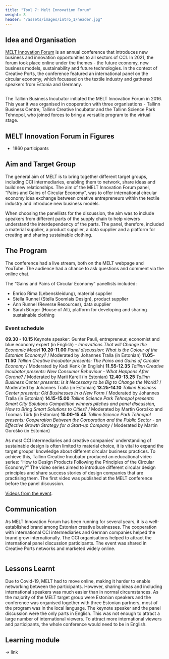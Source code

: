 ```yaml
---
title: "Tool 7: Melt Innovation Forum"
weight: 8
header: "/assets/images/intro_1/header.jpg"
---
```


## Idea and Organisation

[MELT Innovation Forum](https://www.melt.ee) is an annual conference that introduces new business and innovation opportunities to all sectors of CCI. In 2021, the forum took place online under the themes - the future economy, new business models, sustainability and future technologies. In the context of Creative Ports, the conference featured an international panel on the circular economy, which focussed on the textile industry and gathered speakers from Estonia and Germany.

<img src="/assets/images/tool_7/tool7_1.png" alt="" />

The Tallinn Business Incubator initiated the MELT Innovation Forum in 2016. This year it was organised in cooperation with three organisations - Tallinn Business Centre, Tallinn Creative Incubator and the Tallinn Science Park Tehnopol, who joined forces to bring a versatile program to the virtual stage.
 
## MELT Innovation Forum in Figures
* 1860 participants
 
## Aim and Target Group

The general aim of MELT is to bring together different target groups, including CCI intermediaries, enabling them to network, share ideas and build new relationships. The aim of the MELT Innovation Forum panel, “Pains and Gains of Circular Economy”, was to offer international circular economy idea exchange between creative entrepreneurs within the textile industry and introduce new business models.

When choosing the panellists for the discussion, the aim was to include speakers from different parts of the supply chain to help viewers understand the interdependency of the parts. The panel, therefore, included a material supplier, a product supplier, a data supplier and a platform for creating and sharing sustainable clothing.

## The Program

The conference had a live stream, both on the MELT webpage and YouTube. The audience had a chance to ask questions and comment via the online chat.

The “Gains and Pains of Circular Economy” panellists included:

* Enrico Rima (Lebenskleidung), material supplier
* Stella Runnel (Stella Soomlais Design), product supplier
* Ann Runnel (Reverse Resources), data supplier
* Sarah Bürger (House of All), platform for developing and sharing sustainable clothing

### Event schedule

**09.30 - 10.15** Keynote speaker: Gunter Pauli, entrepreneur, economist and blue economy expert (in English) - _Innovations That will Change the Economic Model_
**10.20-11.00** _Panel discussion: What is the Colour of the Estonian Economy?_ / Moderated by Johannes Tralla (in Estonian)
**11.05-11.50** _Tallinn Creative Incubator presents: The Pains and Gains of Circular Economy_ / Moderated by Kadi Kenk (in English)
**11.55-12.35** _Tallinn Creative Incubator presents: New Consumer Behaviour - What Happens After Corona?_ / Moderated by Marii Karell (in Estonian)
**12.40-13.25** _Tallinn Business Center presents: Is it Necessary to be Big to Change the World?_ / Moderated by Johannes Tralla (in Estonian)
**13.25-14.10** _Tallinn Business Center presents: Old Businesses in a New Form_ / Moderated by Johannes Tralla (in Estonian)
**14.15-15.00** _Tallinn Science Park Tehnopol presents: Smart City Solutions Competition winners pitches and panel discussion, How to Bring Smart Solutions to Cities?_ / Moderated by Martin Goroško and Toomas Türk (in Estonian)
**15.00-15.45** _Tallinn Science Park Tehnopol presents: Cooperation Between the Corporation and the Public Sector - an Effective Growth Strategy for a Start-up Company_ / Moderated by Martin Goroško (in Estonian)

As most CCI intermediaries and creative companies' understanding of sustainable design is often limited to material choice, it is vital to expand the target groups' knowledge about different circular business practices. To achieve this, Tallinn Creative Incubator produced an educational video series: “How to Design Products Following the Principles of the Circular Economy?” The video series aimed to introduce different circular design principles and share success stories of design companies that are practising them. The first video was published at the MELT conference before the panel discussion.

[Videos from the event](https://inkubaator.tallinn.ee/ringmajandus/).

## Communication

As MELT Innovation Forum has been running for several years, it is a well-established brand among Estonian creative businesses. The cooperation with international CCI intermediaries and German companies helped the brand grow internationally. The CCI organisations helped to attract the international panel discussion participants. The event was shared in Creative Ports networks and marketed widely online.

<img src="/assets/images/tool_7/tool7_2.jpg" alt="" />

## Lessons Learnt

Due to Covid-19, MELT had to move online, making it harder to enable networking between the participants. However, sharing ideas and including international speakers was much easier than in normal circumstances. As the majority of the MELT target group were Estonian speakers and the conference was organised together with three Estonian partners, most of the program was in the local language. The keynote speaker and the panel discussion were the only parts in English. This was not enough to attract a large number of international viewers. To attract more international viewers and participants, the whole conference would need to be in English.

## Learning module
-> link
